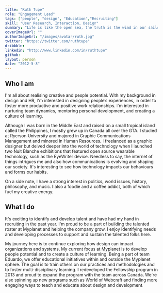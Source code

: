 ```yaml
---
title: "Ruth Tupe"
role: "Engagement Lead"
tags: ["people", "design", "Education","Recruiting"]
skill: "User Research, Interaction, Design"
summary: "Life is like the open sea, the truth is the wind in our sails."
coverImageUrl: ""
authorImageUrl: "/images/avatar/ruth.jpg"
twitter: "https://twitter.com/ruthtupe"
dribbble:
linkedin: "http://www.linkedin.com/in/ruthtupe"
github:
layout: person
date: "2012-5-8"
---
```


## Who I am

I'm all about realising creative and people potential. With my background in design and HR, I'm interested in designing people’s experiences, in order to foster more productive and positive work relationships. I'm interested in nurturing team dynamics, mentoring personal development, and creating a culture of learning.
 
Although I was born in the Middle East and raised on a small tropical island called the Philippines, I mostly grew up in Canada all over the GTA. I studied at Ryerson University and majored in Graphic Communications Management and minored in Human Resources. I freelanced as a graphic designer but delved deeper into the world of technology when I launched two Nuit Blanche exhibitions that featured open source wearable technology, such as the EyeWriter device. Needless to say, the internet of things intrigues me and also how communications is evolving and shaping our society. It's interesting to see how technology impacts our behaviours and forms our habits.

On a side note, I have a strong interest in politics, world issues, history, philosophy, and music. I also a foodie and a coffee addict, both of which fuel my creative energy.
 
## What I do

It's exciting to identify and develop talent and have had my hand in recruiting in the past year. I'm proud to be a part of building the talented roster at Myplanet and helping the company grow. I enjoy identifying needs and developing processes to support and sustain the talented folks here.

My journey here is to continue exploring how design can impact organizations and systems. My current focus at Myplanet is to develop people potential and to create a culture of learning. Being a part of team Eduardo, we offer educational initiatives within and outside the Myplanet sphere. The goal is to train others on our practices and methodologies and to foster multi-disciplinary learning. I redeveloped the Fellowship program in 2013 and proud to expand the program with the team across Canada. We're also spinning up new programs such as World of Webcraft and finding more engaging ways to teach and educate about design and development. 